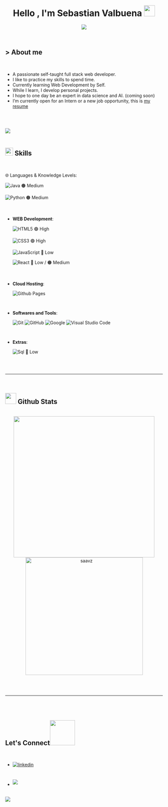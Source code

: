 <h1 align="center"><b >Hello , I'm Sebastian Valbuena </b><img src="https://media.giphy.com/media/hvRJCLFzcasrR4ia7z/giphy.gif" width="35"></h1>
<!--  -->
<p align="center">
  <a href="https://github.com/DenverCoder1/readme-typing-svg"><img src="https://readme-typing-svg.herokuapp.com?font=Time+New+Roman&color=00FF00&size=25&center=true&vCenter=true&width=600&height=100&lines=Computer+Engineer+ing+Student;💻In+love+with+data+science+and+AI;Passionate+about+learning+more+each+day;With+a+taste+for+web+development;Enjoy+taking+on+new+challenges+every+day"></a>
</p>


<br>



	
## <picture>></picture> **About me**






<br>

- A passionate self-taught full stack web developer.
- I like to practice my skills to spend time.
- Currently learning Web Development by Self.
- While I learn, I develop personal projects.
- I hope to one day be an expert in data science and AI. (coming soon)
- I’m currently open for an Intern or a new job opportunity, this is [my resume](https://www.linkedin.com/in/sebastian-valbuena/)

<br><br>

<img src="https://user-images.githubusercontent.com/73097560/115834477-dbab4500-a447-11eb-908a-139a6edaec5c.gif"><br><br>

## <img src="https://media2.giphy.com/media/QssGEmpkyEOhBCb7e1/giphy.gif?cid=ecf05e47a0n3gi1bfqntqmob8g9aid1oyj2wr3ds3mg700bl&rid=giphy.gif" width ="25"><b> Skills</b>
<br>

<p align="center">

🌐 Languages & Knowledge Levels:


![Java](https://img.shields.io/badge/Java-ED8B00?style=for-the-badge&logo=openjdk&logoColor=white) 🟠 Medium

![Python](https://img.shields.io/badge/Python-14354C?style=for-the-badge&logo=python&logoColor=white) 🟠 Medium

<br>   
    
- **WEB Development**:

   ![HTML5](https://img.shields.io/badge/HTML5%20-%23E34F26.svg?style=for-the-badge&logo=html5&logoColor=white) 🟢 High
  
   ![CSS3](https://img.shields.io/badge/CSS%20-%231572B6.svg?style=for-the-badge&logo=css3&logoColor=white) 🟢 High
  
   ![JavaScript](https://img.shields.io/badge/JavaScript%20-%23F7DF1E.svg?style=for-the-badge&logo=javascript&logoColor=black) 🔴 Low
  
   ![React](https://img.shields.io/badge/React-20232A?style=for-the-badge&logo=react&logoColor=61DAFB) 🔴 Low / 🟠 Medium

<br>

- **Cloud Hosting**:

    ![Github Pages](https://img.shields.io/badge/GitHub%20Pages-%23327FC7.svg?style=for-the-badge&logo=github&logoColor=white)
    
<br>

- **Softwares and Tools**:

    ![Git](https://img.shields.io/badge/git-%23F05033.svg?style=for-the-badge&logo=git&logoColor=white)
    ![GitHub](https://img.shields.io/badge/github-%23121011.svg?style=for-the-badge&logo=github&logoColor=white)
    ![Google](https://img.shields.io/badge/google-%234285F4.svg?style=for-the-badge&logo=google&logoColor=white)
    ![Visual Studio Code](https://img.shields.io/badge/Visual%20Studio%20Code-0078d7.svg?style=for-the-badge&logo=visual-studio-code&logoColor=white)
    

<br>

- **Extras**:

    ![Sql](https://img.shields.io/badge/MySQL-00000F?style=for-the-badge&logo=mysql&logoColor=white) 🔴 Low
 


</p>

<br>
<br>

-----

<br>


## <img src="https://media.giphy.com/media/iY8CRBdQXODJSCERIr/giphy.gif" width="35"><b> Github Stats </b>
<br>

<div align="center">

<a href="https://github.com/saavz/">
  <img src="https://github-readme-stats.vercel.app/api?username=saavz&include_all_commits=true&count_private=true&show_icons=true&line_height=20&title_color=7A7ADB&icon_color=2234AE&text_color=D3D3D3&bg_color=0,000000,130F40" width="450"/>
  <img src="https://github-readme-stats.vercel.app/api/top-langs?username=saavz&show_icons=true&locale=en&layout=compact&line_height=20&title_color=7A7ADB&icon_color=2234AE&text_color=D3D3D3&bg_color=0,000000,130F40" width="375" alt="saavz"/>
  

  
  

</a>
</div>

<br>
<br>
<br>

-----

<br>
<br>

## <b> Let's Connect</b><img src="https://github.com/saavz/saavz/raw/main/assets/mdImages/handshake.gif" width ="80">
<br>
<div align='left'>

<ul>

<li>
<a href="https://www.linkedin.com/in/sebastian-valbuena/" target="_blank">
<img src="https://img.shields.io/badge/linkedin:  Sebastian Valbuena-%2300acee.svg?color=405DE6&style=for-the-badge&logo=linkedin&logoColor=white" alt=linkedin style="margin-bottom: 5px;"/>
</a>
</li>

<br>

<br>

<li>
<a href="savalbuenaz@gmail.com" target="_blank">
<img src="https://img.shields.io/badge/gmail: savalbuenaz@gmail.com-%23EA4335.svg?style=for-the-badge&logo=gmail&logoColor=white" t=mail style="margin-bottom: 5px;" />
</a>
</li>
	
</ul>
</div>

<br>
<img src="https://user-images.githubusercontent.com/73097560/115834477-dbab4500-a447-11eb-908a-139a6edaec5c.gif">
<br>
<br>
<br>

<div align='center'>

